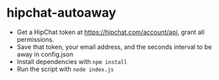 # hipchat-autoaway

* Get a HipChat token at https://hipchat.com/account/api, grant all permissions.
* Save that token, your email address, and the seconds interval to be away in config.json
* Install dependencies with `npm install`
* Run the script with `node index.js`
